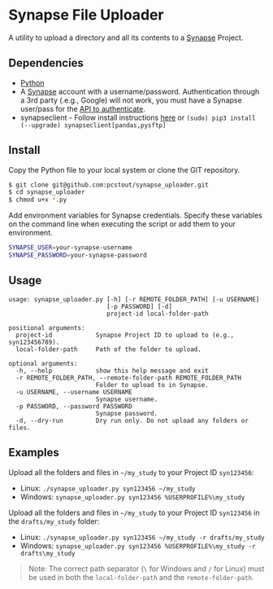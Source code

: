 # Synapse File Uploader

A utility to upload a directory and all its contents to a [Synapse](https://www.synapse.org/) Project.

## Dependencies

- [Python](https://www.python.org/)
- A [Synapse](https://www.synapse.org/) account with a username/password. Authentication through a 3rd party (.e.g., Google) will not work, you must have a Synapse user/pass for the [API to authenticate](http://docs.synapse.org/python/#connecting-to-synapse).
- synapseclient - Follow install instructions [here](http://docs.synapse.org/python/) or `(sudo) pip3 install (--upgrade) synapseclient[pandas,pysftp]`

## Install

Copy the Python file to your local system or clone the GIT repository.

```bash
$ git clone git@github.com:pcstout/synapse_uploader.git
$ cd synapse_uploader
$ chmod u+x *.py
```

Add environment variables for Synapse credentials.
Specify these variables on the command line when executing the script or add them to your environment.
```bash
SYNAPSE_USER=your-synapse-username
SYNAPSE_PASSWORD=your-synapse-password
```

## Usage

```text
usage: synapse_uploader.py [-h] [-r REMOTE_FOLDER_PATH] [-u USERNAME]
                           [-p PASSWORD] [-d]
                           project-id local-folder-path

positional arguments:
  project-id            Synapse Project ID to upload to (e.g., syn123456789).
  local-folder-path     Path of the folder to upload.

optional arguments:
  -h, --help            show this help message and exit
  -r REMOTE_FOLDER_PATH, --remote-folder-path REMOTE_FOLDER_PATH
                        Folder to upload to in Synapse.
  -u USERNAME, --username USERNAME
                        Synapse username.
  -p PASSWORD, --password PASSWORD
                        Synapse password.
  -d, --dry-run         Dry run only. Do not upload any folders or files.
```

## Examples

Upload all the folders and files in `~/my_study` to your Project ID `syn123456`:

- Linux: `./synapse_uploader.py syn123456 ~/my_study`
- Windows: `synapse_uploader.py syn123456 %USERPROFILE%\my_study`

Upload all the folders and files in `~/my_study` to your Project ID `syn123456` in the `drafts/my_study` folder:

- Linux: `./synapse_uploader.py syn123456 ~/my_study -r drafts/my_study`
- Windows: `synapse_uploader.py syn123456 %USERPROFILE%\my_study -r drafts\my_study`

> Note: The correct path separator (`\` for Windows and `/` for Linux) must be used in both the `local-folder-path` and the `remote-folder-path`.